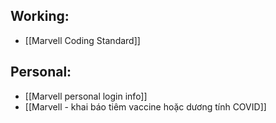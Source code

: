 
## Working:
- [[Marvell Coding Standard]]

## Personal:
- [[Marvell personal login info]]
- [[Marvell - khai báo tiêm vaccine hoặc dương tính COVID]]